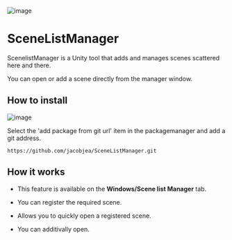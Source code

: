 ![image](https://github.com/jacobjea/SceneListManager/assets/89589209/1193e1f6-426a-41d0-af3c-758b6bc60f12)


# SceneListManager

ScenelistManager is a Unity tool that adds and manages scenes scattered here and there.<br>

You can open or add a scene directly from the manager window.

## How to install

![image](https://github.com/jacobjea/SceneListManager/assets/89589209/05a109aa-545e-4da1-9f67-8eb1d3cc6bbb)

Select the 'add package from git url' item in the packagemanager and add a git address.

```
https://github.com/jacobjea/SceneListManager.git
```
## How it works

* This feature is available on the **Windows/Scene list Manager** tab.

* You can register the required scene.

* Allows you to quickly open a registered scene.
 
* You can additivally open.





